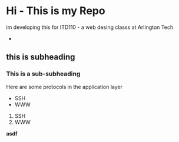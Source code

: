 # Hi - This is my Repo
im developing this for ITD110 - a web desing classs at Arlington Tech

-
## this is subheading 
### This is a sub-subheading
Here are some protocols in the application layer

- SSH
- WWW

1. SSH
2. WWW

**asdf**
